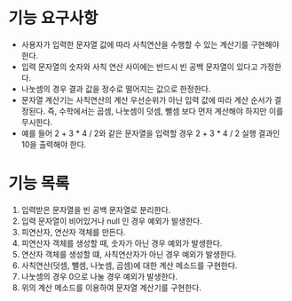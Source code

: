 # 기능 요구사항
- 사용자가 입력한 문자열 값에 따라 사칙연산을 수행할 수 있는 계산기를 구현해야 한다.
- 입력 문자열의 숫자와 사칙 연산 사이에는 반드시 빈 공백 문자열이 있다고 가정한다.
- 나눗셈의 경우 결과 값을 정수로 떨어지는 값으로 한정한다.
- 문자열 계산기는 사칙연산의 계산 우선순위가 아닌 입력 값에 따라 계산 순서가 결정된다. 즉, 수학에서는 곱셈, 나눗셈이 덧셈, 뺄셈 보다 먼저 계산해야 하지만 이를 무시한다.
- 예를 들어 2 + 3 * 4 / 2와 같은 문자열을 입력할 경우 2 + 3 * 4 / 2 실행 결과인 10을 출력해야 한다.

# 기능 목록
1. 입력받은 문자열을 빈 공백 문자열로 분리한다.
2. 입력 문자열이 비어있거나 null 인 경우 예외가 발생한다.
3. 피연산자, 연산자 객체를 만든다.
4. 피연산자 객체를 생성할 때, 숫자가 아닌 경우 예외가 발생한다.
5. 연산자 객체를 생성할 떄, 사칙연산자가 아닌 경우 예외가 발생한다.
6. 사칙연산(덧셈, 뺄셈, 나눗셈, 곱셈)에 대한 계산 메소드를 구현한다.
7. 나눗셈의 경우 0으로 나눌 경우 예외가 발생한다.
8. 위의 계산 메소드를 이용하여 문자열 계산기를 구현한다.
